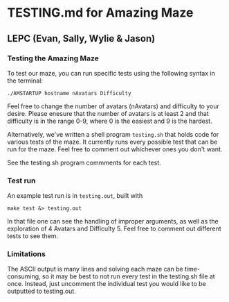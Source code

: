 # TESTING.md for Amazing Maze
## LEPC (Evan, Sally, Wylie & Jason)

### Testing the Amazing Maze

To test our maze, you can run specific tests using the following syntax in the terminal:

```
./AMSTARTUP hostname nAvatars Difficulty
```

Feel free to change the number of avatars (nAvatars) and difficulty to your desire. Please enesure that the number of avatars is at least 2 and that difficulty is in the range 0-9, where 0 is the easiest and 9 is the hardest.

Alternatively, we've written a shell program `testing.sh` that holds code for various tests of the maze. It currently runs every possible test that can be run for the maze. Feel free to comment out whichever ones you don't want.

See the testing.sh program commments for each test.

### Test run

An example test run is in `testing.out`, built with

	make test &> testing.out

In that file one can see the handling of improper arguments, as well as the exploration of 4 Avatars and Difficulty 5. Feel free to comment out different tests to see them.

### Limitations

The ASCII output is many lines and solving each maze can be time-consuming, so it may be best to not run every test in the testing.sh file at once. Instead, just uncomment the individual test you would like to be outputted to testing.out.